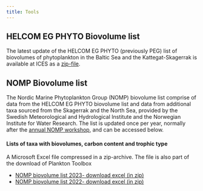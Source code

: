 ```yaml
---
title: Tools
---
```


## HELCOM EG PHYTO Biovolume list

The latest update of the HELCOM EG PHYTO (previously PEG) list of biovolumes of phytoplankton in the Baltic Sea and the Kattegat-Skagerrak is available at ICES as a [zip-file](http://ices.dk/data/Documents/ENV/PEG_BVOL.zip).

## NOMP Biovolume list

The Nordic Marine Phytoplankton Group (NOMP) biovolume list comprise of data from the HELCOM EG PHYTO biovolume list and data from additional taxa sourced from the Skagerrak and the North Sea, provided by the Swedish Meteorological and Hydrological Institute and the Norwegian Institute for Water Research. The list is updated once per year, normally after the [annual NOMP workshop](nordicmicroalgae.org/nomp/), and can be accessed below.

#### Lists of taxa with biovolumes, carbon content and trophic type
A Microsoft Excel file compressed in a zip-archive. The file is also part of the download of Plankton Toolbox
* [NOMP biovolume list 2023- download excel (in zip)](https://data.smhi.se/oce/SLW/plankton_toolbox_1_4_1/nomp_taxa_biovolumes_and_carbon_2023.zip)
* [NOMP biovolume list 2022- download excel (in zip)](https://data.smhi.se/oce/SLW/plankton_toolbox_1_4_0/nomp_taxa_biovolumes_and_carbon_2022.zip)
